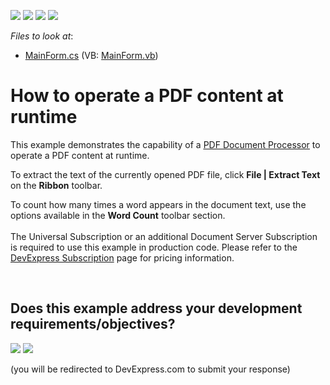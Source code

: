 <!-- default badges list -->
![](https://img.shields.io/endpoint?url=https://codecentral.devexpress.com/api/v1/VersionRange/128595621/13.2.5%2B)
[![](https://img.shields.io/badge/Open_in_DevExpress_Support_Center-FF7200?style=flat-square&logo=DevExpress&logoColor=white)](https://supportcenter.devexpress.com/ticket/details/E5025)
[![](https://img.shields.io/badge/📖_How_to_use_DevExpress_Examples-e9f6fc?style=flat-square)](https://docs.devexpress.com/GeneralInformation/403183)
[![](https://img.shields.io/badge/💬_Leave_Feedback-feecdd?style=flat-square)](#does-this-example-address-your-development-requirementsobjectives)
<!-- default badges end -->
<!-- default file list -->
*Files to look at*:

* [MainForm.cs](./CS/WindowsFormsApplication1/MainForm.cs) (VB: [MainForm.vb](./VB/WindowsFormsApplication1/MainForm.vb))
<!-- default file list end -->
# How to operate a PDF content at runtime


<p>This example demonstrates the capability of a <a href="http://documentation.devexpress.com/#DocumentServer/clsDevExpressPdfPdfDocumentProcessortopic"><u>PDF Document Processor</u></a> to operate a PDF content at runtime.</p>
<p>To extract the text of the currently opened PDF file, click <strong>File | Extract Text</strong> on the <strong>Ribbon</strong> toolbar.</p>
<p>To count how many times a word appears in the document text, use the options available in the <strong>Word Count</strong> toolbar section.<br><br>The Universal Subscription or an additional Document Server Subscription is required to use this example in production code. Please refer to the <a href="https://www.devexpress.com/Subscriptions/">DevExpress Subscription</a> page for pricing information.</p>

<br/>


<!-- feedback -->
## Does this example address your development requirements/objectives?

[<img src="https://www.devexpress.com/support/examples/i/yes-button.svg"/>](https://www.devexpress.com/support/examples/survey.xml?utm_source=github&utm_campaign=pdf-document-api-operate-pdf-content-at-runtime&~~~was_helpful=yes) [<img src="https://www.devexpress.com/support/examples/i/no-button.svg"/>](https://www.devexpress.com/support/examples/survey.xml?utm_source=github&utm_campaign=pdf-document-api-operate-pdf-content-at-runtime&~~~was_helpful=no)

(you will be redirected to DevExpress.com to submit your response)
<!-- feedback end -->
